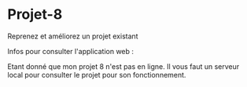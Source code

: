 # Projet-8 
Reprenez et améliorez un projet existant

Infos pour consulter l'application web :

Etant donné que mon projet 8 n'est pas en ligne. Il vous faut un serveur local pour consulter
le projet pour son fonctionnement. 